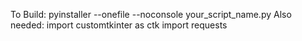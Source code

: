 To Build:
pyinstaller --onefile --noconsole your_script_name.py
Also needed:
import customtkinter as ctk
import requests